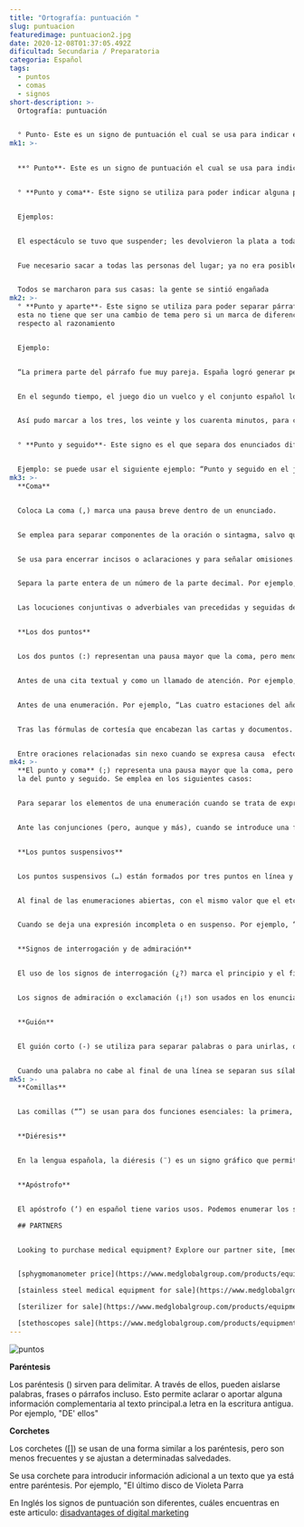 ```yaml
---
title: "Ortografía: puntuación "
slug: puntuacion
featuredimage: puntuacion2.jpg
date: 2020-12-08T01:37:05.492Z
dificultad: Secundaria / Preparatoria
categoria: Español
tags:
  - puntos
  - comas
  - signos
short-description: >-
  Ortografía: puntuación 


  ° Punto- Este es un signo de puntuación el cual se usa para indicar el final de un párrafo o el que sea excepto una pregunta exclamativa e interrogativa
mk1: >-
  

  **° Punto**- Este es un signo de puntuación el cual se usa para indicar el final de un párrafo o el que sea excepto una pregunta exclamativa e interrogativa  


  ° **Punto y coma**- Este signo se utiliza para poder indicar alguna pausa intermedia y para separar las oraciones de un periodo


  Ejemplos:


  El espectáculo se tuvo que suspender; les devolvieron la plata a todas personas 


  Fue necesario sacar a todas las personas del lugar; ya no era posible hacer algo por ellos.


  Todos se marcharon para sus casas: la gente se sintió engañada
mk2: >-
  ° **Punto y aparte**- Este signo se utiliza para poder separar párrafos en
  esta no tiene que ser una cambio de tema pero si un marca de diferencia
  respecto al razonamiento 


  Ejemplo:


  “La primera parte del párrafo fue muy pareja. España logró generar peligro a través de la movilidad de sus delanteros, pero Italia emparejó las acciones con tiros fuera del área.


  En el segundo tiempo, el juego dio un vuelco y el conjunto español logró imponer su dominio.


  Así pudo marcar a los tres, los veinte y los cuarenta minutos, para cerrar el encuentro con un marcador de tres a cero” 


  ° **Punto y seguido**- Este signo es el que separa dos enunciados diferentes dentro de un párrafo o realizar alguna abreviatura está o marca el final del párrafo, si no distinguen sus oraciones  


  Ejemplo: se puede usar el siguiente ejemplo: “Punto y seguido en el juicio contra el ladrón. Después de las declaraciones de todos los testigos, queda visto para sentencia”. De esta manera, se expresa que se ha puesto fin a lo que serían las intervenciones de los testigos, pero el juicio continúa pues llega el momento de que el juez analice las pruebas y testimonios para establecer la inocencia o culpabilidad del acusado. que el juez analice las pruebas y testimonios para establecer la inocencia o culpabilidad del acusado.
mk3: >-
  **Coma**


  Coloca La coma (,) marca una pausa breve dentro de un enunciado.


  Se emplea para separar componentes de la oración o sintagma, salvo que esté precedido por alguna conjunción como y, e, o, u, ni. Por ejemplo, “Andrea llegó de la escuela, hizo los deberes, tomó el baño y se durmió”.


  Se usa para encerrar incisos o aclaraciones y para señalar omisiones. Por ejemplo, “Si vienes, te esperamos; si no, nos vamos”.


  Separa la parte entera de un número de la parte decimal. Por ejemplo, 3,5 km.


  Las locuciones conjuntivas o adverbiales van precedidas y seguidas de coma. Por ejemplo, en efecto, es decir, en fin.ma


  **Los dos puntos** 


  Los dos puntos (:) representan una pausa mayor que la coma, pero menor que la del punto. Se usa en los siguientes casos:


  Antes de una cita textual y como un llamado de atención. Por ejemplo, “Dice el refrán: más vale tarde que nunca”.


  Antes de una enumeración. Por ejemplo, “Las cuatro estaciones del año son: primavera, verano, otoño e invierno”.


  Tras las fórmulas de cortesía que encabezan las cartas y documentos. Por ejemplo, "Estimada profesora:"


  Entre oraciones relacionadas sin nexo cuando se expresa causa  efecto o una conclusión. Por ejemplo, “Perdió el trabajo, la casa, el carro: todo por el juego”.
mk4: >-
  **El punto y coma** (;) representa una pausa mayor que la coma, pero menor que
  la del punto y seguido. Se emplea en los siguientes casos:


  Para separar los elementos de una enumeración cuando se trata de expresiones complejas que incluyen comas. Por ejemplo, “Su pelo es castaño; los ojos, verdes; la nariz, respingona”.


  Ante las conjunciones (pero, aunque y más), cuando se introduce una frase larga. Por ejemplo, "Hace muchos años deseaba visitar ese lugar; pero hasta el sol de hoy no había tenido oportunidad".


  **Los puntos suspensivos** 


  Los puntos suspensivos (…) están formados por tres puntos en línea y sin espacio entre ellos. Se emplea en los siguientes casos:


  Al final de las enumeraciones abiertas, con el mismo valor que el etcétera. Por ejemplo, “1, 2, 3, …”.


  Cuando se deja una expresión incompleta o en suspenso. Por ejemplo, “A pocas palabras…”.


  **Signos de interrogación y de admiración**


  El uso de los signos de interrogación (¿?) marca el principio y el fin de una pregunta formulada de manera directa. Por ejemplo, “¿Qué quieres?”.


  Los signos de admiración o exclamación (¡!) son usados en los enunciados que expresan un sentimiento o emoción intensa. Por ejemplo, “¡qué fracasó!”, “¡fuera de aquí!”. También, en las interjecciones, “¡ay!”, “¡oh!”.


  **Guión**


  El guión corto (-) se utiliza para separar palabras o para unirlas, de modo que permite establecer relación entre sílabas o palabras.


  Cuando una palabra no cabe al final de una línea se separan sus sílabas con guión y se continúa en la línea siguiente. Por ejemplo, armario, lucero, ratonera.
mk5: >-
  **Comillas** 


  Las comillas (“”) se usan para dos funciones esenciales: la primera, destacar una palabra o frase dentro de un texto. La segunda, para citar palabras de otra persona.


  **Diéresis**


  En la lengua española, la diéresis (¨) es un signo gráfico que permite leer la letra u cuando, a pesar de estar entre la consonante y las vocales semiabiertas i y e, debe sonar. Por ejemplo: ungüento, cigüeñal, güiro, lingüística.


  **Apóstrofo**


  El apóstrofo (ʼ) en español tiene varios usos. Podemos enumerar los siguientes:

  ## PARTNERS


  Looking to purchase medical equipment? Explore our partner site, [medglobalgroup.com](medglobalgroup.com), for a wide range of options tailored to your needs.


  [sphygmomanometer price](https://www.medglobalgroup.com/products/equipment/sphygmomanometer)

  [stainless steel medical equipment for sale](https://www.medglobalgroup.com/products/equipment/stainless-steel)

  [sterilizer for sale](https://www.medglobalgroup.com/products/equipment/sterilizers)

  [stethoscopes sale](https://www.medglobalgroup.com/products/equipment/stethoscopes)
---
```





![puntos](/assets/puntuacion2.jpg "puntos")







**Paréntesis**

Los paréntesis () sirven para delimitar. A través de ellos, pueden aislarse palabras, frases o párrafos incluso. Esto permite aclarar o aportar alguna información complementaria al texto principal.a letra en la escritura antigua. Por ejemplo, "DE' ellos"

**Corchetes**

Los corchetes (\[]) se usan de una forma similar a los paréntesis, pero son menos frecuentes y se ajustan a determinadas salvedades.

Se usa corchete para introducir información adicional a un texto que ya está entre paréntesis. Por ejemplo, "El último disco de Violeta Parra

En Inglés los signos de puntuación son diferentes, cuáles encuentras en este articulo: [disadvantages of digital marketing](https://suggestionsforyou.com/how-to-make-a-living-as-a-freelance-digital-marketer/)